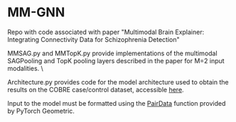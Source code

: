 # MM-GNN

Repo with code associated with paper "Multimodal Brain Explainer: Integrating Connectivity Data for Schizophrenia Detection"

MMSAG.py and MMTopK.py provide implementations of the multimodal SAGPooling and TopK pooling layers described in the paper for M=2 input modalities. \

Architecture.py provides code for the model architecture used to obtain the results on the COBRE case/control dataset, accessible [here](http://fcon_1000.projects.nitrc.org/indi/retro/cobre.html). 

Input to the model must be formatted using the [PairData](https://pytorch-geometric.readthedocs.io/en/latest/notes/batching.html) function provided by PyTorch Geometric.


